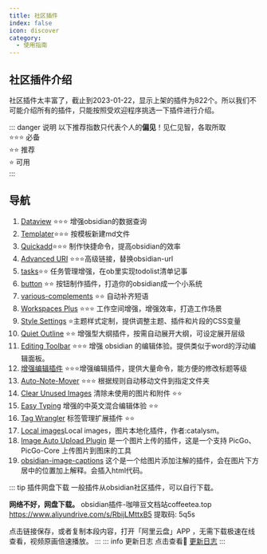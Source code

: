 ```yaml
---
title: 社区插件
index: false
icon: discover
category:
  - 使用指南
---
```

## 社区插件介绍
社区插件太丰富了，截止到2023-01-22，显示上架的插件为822个。所以我们不可能介绍所有的插件，只能按照受欢迎程序挑选一下插件进行介绍。

::: danger 说明
以下推荐指数只代表个人的**偏见**！见仁见智，各取所取  
⭐️⭐️⭐️ 必备  
⭐️⭐️      推荐  
⭐️           可用  
:::

## 导航
1. [Dataview](dataview.md) ⭐️⭐️⭐️ 增强obsidian的数据查询
2. [Templater](templater.md)⭐️⭐️⭐️ 按模板新建md文件
3. [Quickadd](quickadd.md)⭐️⭐️⭐️ 制作快捷命令，提高obsidian的效率
4. [Advanced URI](Advanced-URI.md) ⭐️⭐️⭐️高级链接，替换obsidian-url
5. [tasks](tasks.md)⭐️⭐️ 任务管理增强，在ob里实现todolist清单记事
6. [button](button.md) ⭐️⭐️ 按钮制作插件，打造你的obsidian成一个小系统
7. [various-complements](various-complements.md) ⭐️⭐️ 自动补齐短语
8. [Workspaces Plus](Workspaces-Plus.md) ⭐️⭐️⭐️ 工作空间增强，增强效率，打造工作场景
9. [Style Settings](Style-Settings.md) ⭐️主题样式定制，提供调整主题、插件和片段的CSS变量
10. [Quiet Outline](quiet-outline.md)  ⭐️⭐️ 增强型大纲插件，按需自动展开大纲，可设定展开层级
11. [Editing Toolbar](Editing-Toolbar.md) ⭐️⭐️⭐️ 增强 obsidian 的编辑体验。提供类似于word的浮动编辑面板。
12. [增强编辑插件](Enhanced-editing.md) ⭐️⭐️⭐️增强编辑插件，提供大量命令，能方便的修改标题等级
13. [Auto-Note-Mover](auto-note-mover.md) ⭐️⭐️⭐️ 根据规则自动移动文件到指定文件夹
14. [Clear Unused lmages](Clear-Unused-lmages.md) 清除未使用的图片和附件 ⭐️⭐️
15. [Easy Typing](Easy-Typing.md) 增强的中英文混合编辑体验 ⭐️⭐️
16. [Tag Wrangler](Tag-Wrangler.md) 标签管理扩展插件 ⭐️⭐️
17. [Local images]()Local images，图片本地化插件，作者:catalysm。
18. [Image Auto Upload Plugin](/zh/community-plugins/Image-Auto-Upload-Plugin.md) 是一个图片上传的插件，这是一个支持 PicGo、PicGo-Core 上传图片到图床的工具 
19. [obsidian-image-captions](/zh/community-plugins/obsidian-image-captions.md) 这个是一个给图片添加注解的插件，会在图片下方居中的位置加上解释。会插入html代码。

::: tip 插件网盘下载
一般插件从obsidian社区插件，可以自行下载。

**网络不好，网盘下载。**
obsidian插件-咖啡豆文档站coffeetea.top 
https://www.aliyundrive.com/s/RbijLMttxB5 提取码: 5q5s 

点击链接保存，或者复制本段内容，打开「阿里云盘」APP ，无需下载极速在线查看，视频原画倍速播放。
:::
::: info 更新日志
点击查看📙 [更新日志](/zh/documentation/update-log.md)
:::

